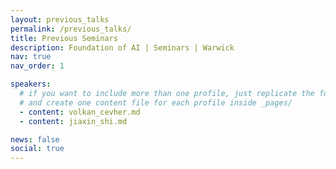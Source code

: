 ```yaml
---
layout: previous_talks
permalink: /previous_talks/
title: Previous Seminars
description: Foundation of AI | Seminars | Warwick
nav: true
nav_order: 1

speakers:
  # if you want to include more than one profile, just replicate the following block
  # and create one content file for each profile inside _pages/
  - content: volkan_cevher.md
  - content: jiaxin_shi.md

news: false
social: true
---
```

